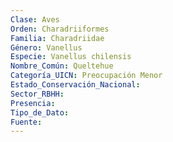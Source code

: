 ```yaml
---
Clase: Aves
Orden: Charadriiformes
Familia: Charadriidae
Género: Vanellus
Especie: Vanellus chilensis
Nombre_Común: Queltehue
Categoría_UICN: Preocupación Menor
Estado_Conservación_Nacional: 
Sector_RBHH: 
Presencia: 
Tipo_de_Dato: 
Fuente: 
---
```

